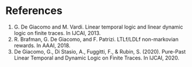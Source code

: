 # References

1. G. De Giacomo and M. Vardi. Linear temporal logic and linear dynamic logic on finite traces. In IJCAI, 2013.
2. R. Brafman, G. De Giacomo, and F. Patrizi. LTLf/LDLf non-markovian rewards. In AAAI, 2018.
3. De Giacomo, G., Di Stasio, A., Fuggitti, F., & Rubin, S. (2020). Pure-Past Linear Temporal and Dynamic Logic on Finite Traces. In IJCAI, 2020.

